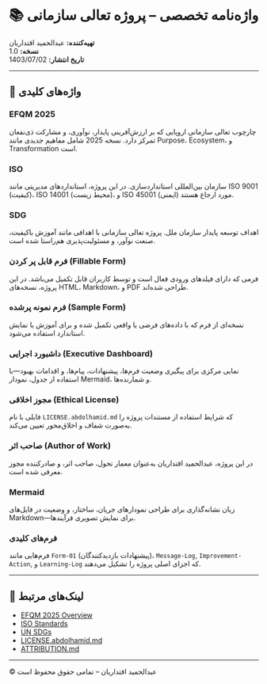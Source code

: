 # 📚 واژه‌نامه تخصصی – پروژه تعالی سازمانی  
**تهیه‌کننده:** عبدالحمید اقتداریان  
**نسخه:** 1.0  
**تاریخ انتشار:** 1403/07/02  

---

## 🔹 واژه‌های کلیدی

### EFQM 2025  
چارچوب تعالی سازمانی اروپایی که بر ارزش‌آفرینی پایدار، نوآوری، و مشارکت ذی‌نفعان تمرکز دارد. نسخه 2025 شامل مفاهیم جدیدی مانند Purpose، Ecosystem، و Transformation است.

### ISO  
سازمان بین‌المللی استانداردسازی. در این پروژه، استانداردهای مدیریتی مانند ISO 9001 (کیفیت)، ISO 14001 (محیط زیست)، و ISO 45001 (ایمنی) مورد ارجاع هستند.

### SDG  
اهداف توسعه پایدار سازمان ملل. پروژه تعالی سازمانی با اهدافی مانند آموزش باکیفیت، صنعت نوآور، و مسئولیت‌پذیری هم‌راستا شده است.

### فرم قابل پر کردن (Fillable Form)  
فرمی که دارای فیلدهای ورودی فعال است و توسط کاربران قابل تکمیل می‌باشد. در این پروژه، نسخه‌های HTML، Markdown، و PDF طراحی شده‌اند.

### فرم نمونه پرشده (Sample Form)  
نسخه‌ای از فرم که با داده‌های فرضی یا واقعی تکمیل شده و برای آموزش یا نمایش استاندارد استفاده می‌شود.

### داشبورد اجرایی (Executive Dashboard)  
نمایی مرکزی برای پیگیری وضعیت فرم‌ها، پیشنهادات، پیام‌ها، و اقدامات بهبود—با استفاده از جدول، نمودار Mermaid، و شمارنده‌ها.

### مجوز اخلاقی (Ethical License)  
فایلی با نام `LICENSE.abdolhamid.md` که شرایط استفاده از مستندات پروژه را به‌صورت شفاف و اخلاق‌محور تعیین می‌کند.

### صاحب اثر (Author of Work)  
در این پروژه، عبدالحمید اقتداریان به‌عنوان معمار تحول، صاحب اثر، و صادرکننده مجوز معرفی شده است.

### Mermaid  
زبان نشانه‌گذاری برای طراحی نمودارهای جریان، ساختار، و وضعیت در فایل‌های Markdown—برای نمایش تصویری فرآیندها.

### فرم‌های کلیدی  
فرم‌هایی مانند `Form-01` (پیشنهادات بازدیدکنندگان)، `Message-Log`, `Improvement-Action`, و `Learning-Log` که اجزای اصلی پروژه را تشکیل می‌دهند.

---

## 🔗 لینک‌های مرتبط

- [EFQM 2025 Overview](https://efqm.org)  
- [ISO Standards](https://www.iso.org/standards.html)  
- [UN SDGs](https://sdgs.un.org/goals)  
- [LICENSE.abdolhamid.md](LICENSE.abdolhamid.md)  
- [ATTRIBUTION.md](ATTRIBUTION.md)

---

© عبدالحمید اقتداریان – تمامی حقوق محفوظ است  
